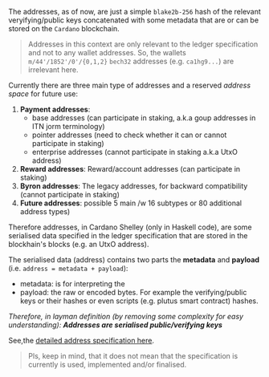 The addresses, as of now, are just a simple `blake2b-256` hash of the relevant veryifying/public keys concatenated with some metadata that are or can be stored on the `Cardano` blockchain. 

> Addresses in this context are only relevant to the ledger specification and not to any wallet addresses.
> So, the wallets `m/44'/1852'/0'/{0,1,2}` `bech32` addresses (e.g. `ca1hg9...`) are irrelevant here.

Currently there are three main type of addresses and a reserved _address space_ for future use:
1. __Payment addresses__: 
    - base addresses (can participate in staking, a.k.a goup addresses in ITN jorm terminology)
    - pointer addresses (need to check whether it can or cannot participate in staking)
    - enterprise addresses (cannot participate in staking a.k.a UtxO address)
2. __Reward addresses__: Reward/account addresses (can participate in staking)
3. __Byron addresses__: The legacy addresses, for backward compatibility (cannot participate in staking)
4. __Future addresses__: possible 5 main /w 16 subtypes or 80 additional address types)

Therefore addresses, in Cardano Shelley (only in Haskell code), are some serialised data specified in the ledger specification that are stored in the blockhain's blocks (e.g. an UtxO address).

The serialised data (address) contains two parts the __metadata__ and __payload__ (i.e. `address = metadata + payload`): 
- metadata: is for interpreting the
- payload: the raw or encoded bytes. For example the verifying/public keys or their hashes or even scripts (e.g. plutus smart contract) hashes.

_Therefore, in layman definition (by removing some complexity for easy understanding): 
**Addresses are serialised public/verifying keys**_ 

See,the [detailed address specification here](https://github.com/input-output-hk/cardano-ledger-specs/blob/master/shelley/chain-and-ledger/executable-spec/cddl-files/shelley.cddl#L66).

> Pls, keep in mind, that it does not mean that the specification is currently is used, implemented and/or finalised.

